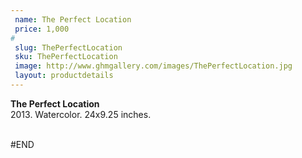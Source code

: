 ```yaml
---
 name: The Perfect Location
 price: 1,000
#
 slug: ThePerfectLocation
 sku: ThePerfectLocation
 image: http://www.ghmgallery.com/images/ThePerfectLocation.jpg
 layout: productdetails
---
```

<strong>The Perfect Location</strong><br />
 2013. Watercolor. 24x9.25 inches.<br />
 <br />
 
 
 
 
#END